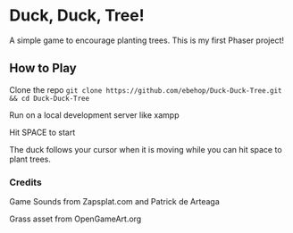 # Duck, Duck, Tree!
A simple game to encourage planting trees. This is my first Phaser project!

## How to Play
Clone the repo
```git clone https://github.com/ebehop/Duck-Duck-Tree.git && cd Duck-Duck-Tree```

Run on a local development server like xampp

Hit SPACE to start

The duck follows your cursor when it is moving while you can hit space to plant trees.

### Credits
Game Sounds from Zapsplat.com and Patrick de Arteaga

Grass asset from OpenGameArt.org
